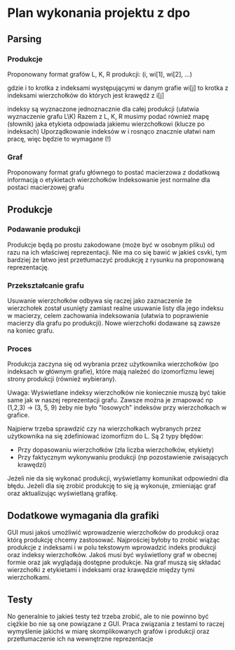# Plan wykonania projektu z dpo

## Parsing

### Produkcje
Proponowany format grafów L, K, R produkcji:
(i, wi[1], wi[2], ...)

gdzie i to krotka z indeksami występującymi w danym grafie
wi[j] to krotka z indeksami wierzchołków do których jest krawędź z i[j]

indeksy są wyznaczone jednoznacznie dla całej produkcji (ułatwia wyznaczenie grafu L\K)
Razem z L, K, R musimy podać również mapę (słownik) jaka etykieta odpowiada jakiemu wierzchołkowi (klucze po indeksach)
Uporządkowanie indeksów w i rosnąco znacznie ułatwi nam pracę, więc będzie to wymagane (!)

### Graf
Proponowany format grafu głównego to postać macierzowa z dodatkową informacją
o etykietach wierzchołków
Indeksowanie jest normalne dla postaci macierzowej grafu

## Produkcje
### Podawanie produkcji
Produkcje będą po prostu zakodowane (może być w osobnym pliku) od razu na ich właściwej reprezentacji.
Nie ma co się bawić w jakieś csvki, tym bardziej że łatwo jest przetłumaczyć produkcję z rysunku na
proponowaną reprezentację.

### Przekształcanie grafu
Usuwanie wierzchołków odbywa się raczej jako zaznaczenie że wierzchołek został usunięty
zamiast realne usuwanie listy dla jego indeksu w macierzy, celem zachowania indeksowania 
(ułatwia to poprawienie macierzy dla grafu po produkcji). Nowe wierzchołki dodawane są zawsze na koniec
grafu. 

### Proces
Produkcja zaczyna się od wybrania przez użytkownika wierzchołków (po indeksach w głównym grafie), które
mają należeć do izomorfizmu lewej strony produkcji (również wybierany).

Uwaga: Wyświetlane indeksy wierzchołków nie koniecznie muszą być takie same jak w naszej reprezentacji grafu.
Zawsze można je zmapować np (1,2,3) -> (3, 5, 9) żeby nie było "losowych" indeksów przy wierzchołkach w grafice.

Najpierw trzeba sprawdzić czy na wierzchołkach wybranych przez użytkownika na się zdefiniować izomorfizm do L.
Są 2 typy błędów:
- Przy dopasowaniu wierzchołków (zła liczba wierzchołków, etykiety)
- Przy faktycznym wykonywaniu produkcji (np pozostawienie zwisających krawędzi)

Jeżeli nie da się wykonać produkcji, wyświetlamy komunikat odpowiedni dla błędu.
Jeżeli dla się zrobić produkcję to się ją wykonuje, zmieniając graf oraz aktualizując 
wyświetlaną grafikę.

## Dodatkowe wymagania dla grafiki
GUI musi jakoś umożliwić wprowadzenie wierzchołków do produkcji oraz którą produkcję chcemy zastosować.
Najprościej byłoby to zrobić wiążąc produkcje z indeksami i w polu tekstowym wprowadzić indeks produkcji
oraz indeksy wierzchołków. Jakoś musi być wyświetlony graf w obecnej formie oraz jak wyglądają dostępne produkcje.
Na graf muszą się składać wierzchołki z etykietami i indeksami oraz krawędzie między tymi wierzchołkami.

## Testy
No generalnie to jakieś testy też trzeba zrobić, ale to nie powinno być ciężkie bo nie są one powiązane z GUI.
Praca związania z testami to raczej wymyślenie jakichś w miarę skomplikowanych grafów i produkcji oraz 
przetłumaczenie ich na wewnętrzne reprezentacje
